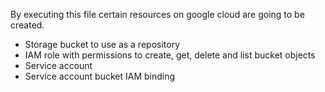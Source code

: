 By executing this file certain resources on google cloud are going to be created.

* Storage bucket to use as a repository
* IAM role with permissions to create, get, delete and list bucket objects
* Service account
* Service account bucket IAM binding
